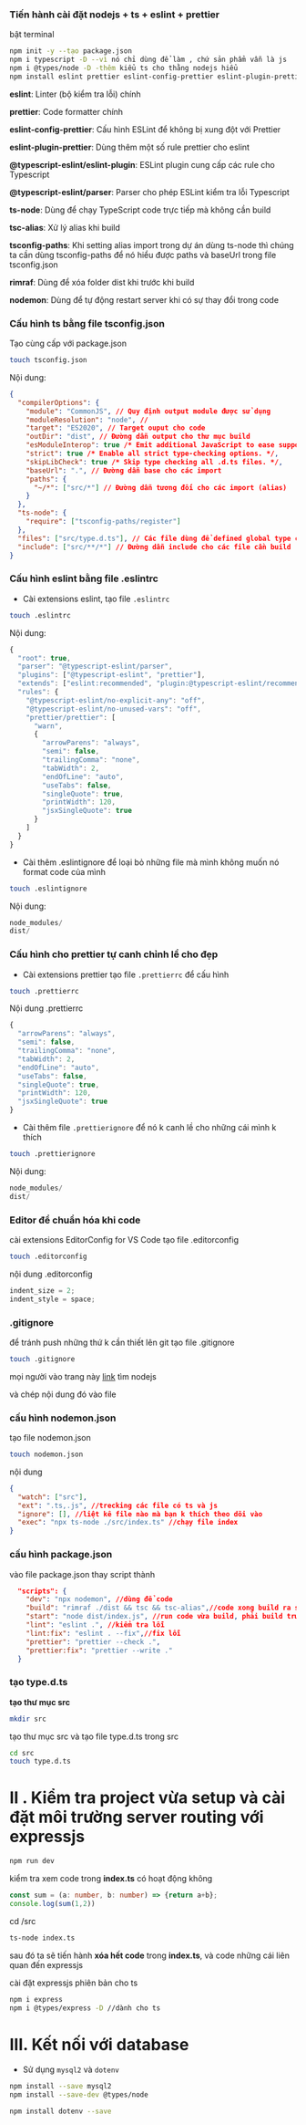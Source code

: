 ### Tiến hành cài đặt nodejs + ts + eslint + prettier

bật terminal

```bash
npm init -y --tạo package.json
npm i typescript -D --vì nó chỉ dùng để làm , chứ sản phẩm vẫn là js
npm i @types/node -D -thêm kiểu ts cho thằng nodejs hiểu
npm install eslint prettier eslint-config-prettier eslint-plugin-prettier @typescript-eslint/eslint-plugin @typescript-eslint/parser ts-node tsc-alias tsconfig-paths rimraf nodemon -D

```

**eslint**: Linter (bộ kiểm tra lỗi) chính

**prettier**: Code formatter chính

**eslint-config-prettier**: Cấu hình ESLint để không bị xung đột với Prettier

**eslint-plugin-prettier**: Dùng thêm một số rule prettier cho eslint

**@typescript-eslint/eslint-plugin**: ESLint plugin cung cấp các rule cho Typescript

**@typescript-eslint/parser**: Parser cho phép ESLint kiểm tra lỗi Typescript

**ts-node**: Dùng để chạy TypeScript code trực tiếp mà không cần build

**tsc-alias**: Xử lý alias khi build

**tsconfig-paths**: Khi setting alias import trong dự án dùng ts-node thì chúng ta cần dùng tsconfig-paths để nó hiểu được paths và baseUrl trong file tsconfig.json

**rimraf**: Dùng để xóa folder dist khi trước khi build

**nodemon**: Dùng để tự động restart server khi có sự thay đổi trong code

### Cấu hình ts bằng file tsconfig.json

Tạo cùng cấp với package.json

```bash
touch tsconfig.json
```

Nội dung:

```json
{
  "compilerOptions": {
    "module": "CommonJS", // Quy định output module được sử dụng
    "moduleResolution": "node", //
    "target": "ES2020", // Target ouput cho code
    "outDir": "dist", // Đường dẫn output cho thư mục build
    "esModuleInterop": true /* Emit additional JavaScript to ease support for importing CommonJS modules. This enables 'allowSyntheticDefaultImports' for type compatibility. */,
    "strict": true /* Enable all strict type-checking options. */,
    "skipLibCheck": true /* Skip type checking all .d.ts files. */,
    "baseUrl": ".", // Đường dẫn base cho các import
    "paths": {
      "~/*": ["src/*"] // Đường dẫn tương đối cho các import (alias)
    }
  },
  "ts-node": {
    "require": ["tsconfig-paths/register"]
  },
  "files": ["src/type.d.ts"], // Các file dùng để defined global type cho dự án
  "include": ["src/**/*"] // Đường dẫn include cho các file cần build
}
```

### Cấu hình eslint bằng file .eslintrc

- Cài extensions eslint, tạo file `.eslintrc`

```bash
touch .eslintrc
```

Nội dung:

```js
{
  "root": true,
  "parser": "@typescript-eslint/parser",
  "plugins": ["@typescript-eslint", "prettier"],
  "extends": ["eslint:recommended", "plugin:@typescript-eslint/recommended", "eslint-config-prettier", "prettier"],
  "rules": {
    "@typescript-eslint/no-explicit-any": "off",
    "@typescript-eslint/no-unused-vars": "off",
    "prettier/prettier": [
      "warn",
      {
        "arrowParens": "always",
        "semi": false,
        "trailingComma": "none",
        "tabWidth": 2,
        "endOfLine": "auto",
        "useTabs": false,
        "singleQuote": true,
        "printWidth": 120,
        "jsxSingleQuote": true
      }
    ]
  }
}

```

- Cài thêm .eslintignore để loại bỏ những file mà mình không muốn nó format code của mình

```bash
touch .eslintignore
```

Nội dung:

```js
node_modules/
dist/
```

### Cấu hình cho prettier tự canh chỉnh lề cho đẹp

- Cài extensions prettier
tạo file `.prettierrc` để cấu hình

```bash
touch .prettierrc
```

Nội dung .prettierrc

```js
{
  "arrowParens": "always",
  "semi": false,
  "trailingComma": "none",
  "tabWidth": 2,
  "endOfLine": "auto",
  "useTabs": false,
  "singleQuote": true,
  "printWidth": 120,
  "jsxSingleQuote": true
}

```

- Cài thêm file `.prettierignore` để nó k canh lề cho những cái mình k thích

```bash
touch .prettierignore
```

Nội dung:

```js
node_modules/
dist/
```

### Editor để chuẩn hóa khi code

cài extensions EditorConfig for VS Code
tạo file .editorconfig

```bash
touch .editorconfig
```

nội dung .editorconfig

```js
indent_size = 2;
indent_style = space;
```

### .gitignore

để tránh push những thứ k cần thiết lên git
tạo file .gitignore

```bash
touch .gitignore
```

mọi người vào trang này [link](https://www.toptal.com/developers/gitignore)
tìm nodejs

và chép nội dung đó vào file

### cấu hình nodemon.json

tạo file nodemon.json

```bash
touch nodemon.json
```

nội dung

```json
{
  "watch": ["src"],
  "ext": ".ts,.js", //trecking các file có ts và js
  "ignore": [], //liệt kê file nào mà bạn k thích theo dõi vào
  "exec": "npx ts-node ./src/index.ts" //chạy file index
}
```

### cấu hình package.json

vào file package.json
thay script thành

```json
  "scripts": {
    "dev": "npx nodemon", //dùng để code
    "build": "rimraf ./dist && tsc && tsc-alias",//code xong build ra sản phẩm
    "start": "node dist/index.js", //run code vừa build, phải build trước
    "lint": "eslint .", //kiểm tra lỗi
    "lint:fix": "eslint . --fix",//fix lỗi
    "prettier": "prettier --check .",
    "prettier:fix": "prettier --write ."
  }

```

### tạo type.d.ts

**tạo thư mục src**

```bash
mkdir src
```

tạo thư mục src và tạo file type.d.ts trong src

```bash
cd src
touch type.d.ts
```


# II . Kiểm tra project vừa setup và cài đặt môi trường server routing với expressjs

```bash
npm run dev
```

kiểm tra xem code trong **index.ts** có hoạt động không

```ts
const sum = (a: number, b: number) => {return a+b};
console.log(sum(1,2))
```
cd /src
```bash
ts-node index.ts
```

sau đó ta sẽ tiến hành **xóa hết code** trong **index.ts**, và code những cái liên quan đến expressjs

cài đặt expressjs phiên bản cho ts

```bash
npm i express
npm i @types/express -D //dành cho ts
```

# III. Kết nối với database
- Sử dụng `mysql2` và `dotenv`
```bash 
npm install --save mysql2
npm install --save-dev @types/node

npm install dotenv --save
```